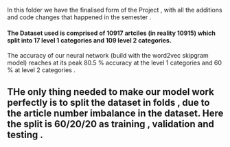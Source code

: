 In this folder we have the finalised form of the Project , with all the additions and code changes that happened in the semester .
#### The Dataset used is comprised of 10917 artciles (in reality 10915) which split into 17 level 1 categories and 109 level 2 categories.

The accuracy of our neural network (build with the word2vec skipgram model) reaches at its peak 80.5 % accuracy at the level 1 categories and 60 % at level 2 categories .

## THe only thing needed to make our model work perfectly is to split the dataset in folds , due to the article number imbalance in the dataset. Here the split is 60/20/20 as training , validation and testing . 
